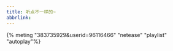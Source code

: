 ```yaml
---
title: 听点不一样的~ 
abbrlink: 
---
```


{% meting "383735929&userid=96116466" "netease" "playlist" "autoplay"%}

